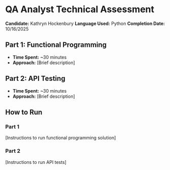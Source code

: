 # QA Analyst Technical Assessment

**Candidate:** Kathryn Hockenbury
**Language Used:** Python
**Completion Date:** 10/16/2025

## Part 1: Functional Programming
- **Time Spent:** ~30 minutes
- **Approach:** [Brief description]

## Part 2: API Testing  
- **Time Spent:** ~30 minutes
- **Approach:** [Brief description]

## How to Run
### Part 1
[Instructions to run functional programming solution]

### Part 2
[Instructions to run API tests]
